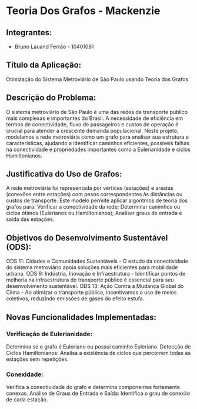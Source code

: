 # Teoria Dos Grafos - Mackenzie

## Integrantes:

- Bruno Lauand Ferrão - 10401081

## Título da Aplicação:
Otimização do Sistema Metroviário de São Paulo usando Teoria dos Grafos

## Descrição do Problema:
O sistema metroviário de São Paulo é uma das redes de transporte público mais complexas e importantes do Brasil. A necessidade de eficiência em termos de conectividade, fluxo de passageiros e custos de operação é crucial para atender à crescente demanda populacional. Neste projeto, modelamos a rede metroviária como um grafo para analisar sua estrutura e características, ajudando a identificar caminhos eficientes, possíveis falhas na conectividade e propriedades importantes como a Eulerianidade e ciclos Hamiltonianos.

## Justificativa do Uso de Grafos:
A rede metroviária foi representada por vértices (estações) e arestas (conexões entre estações) com pesos correspondentes às distâncias ou custos de transporte. Este modelo permite aplicar algoritmos de teoria dos grafos para:
Verificar a conectividade da rede;
Determinar caminhos ou ciclos ótimos (Eulerianos ou Hamiltonianos);
Analisar graus de entrada e saída das estações.

## Objetivos do Desenvolvimento Sustentável (ODS):
ODS 11: Cidades e Comunidades Sustentáveis - O estudo da conectividade do sistema metroviário apoia soluções mais eficientes para mobilidade urbana.
ODS 9: Indústria, Inovação e Infraestrutura - Identificar pontos de melhoria na infraestrutura do transporte público é essencial para seu desenvolvimento sustentável.
ODS 13: Ação Contra a Mudança Global do Clima - Ao otimizar o transporte público, incentivamos o uso de meios coletivos, reduzindo emissões de gases do efeito estufa.

## Novas Funcionalidades Implementadas:
### Verificação de Eulerianidade:
Determina se o grafo é Euleriano ou possui caminho Euleriano.
Detecção de Ciclos Hamiltonianos:
Analisa a existência de ciclos que percorrem todas as estações sem repetições.
### Conexidade:
Verifica a conectividade do grafo e determina componentes fortemente conexas.
Análise de Graus de Entrada e Saída:
Identifica o grau de conexão de cada estação.
